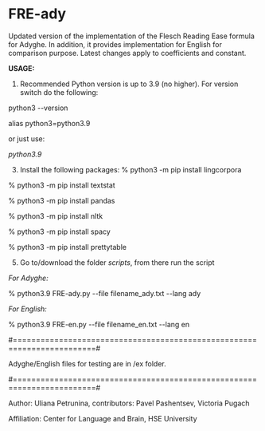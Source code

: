 # FRE-ady
Updated version of the implementation of the Flesch Reading Ease formula for Adyghe. In addition, it provides implementation for English for comparison purpose. 
Latest changes apply to coefficients and constant.

**USAGE:**
1) Recommended Python version is up to 3.9 (no higher).
For version switch do the following:

python3 --version

alias python3=python3.9

or just use:

_python3.9_

3) Install the following packages:
% python3 -m pip install lingcorpora

% python3 -m pip install textstat

% python3 -m pip install pandas

% python3 -m pip install nltk

% python3 -m pip install spacy

% python3 -m pip install prettytable    


5) Go to/download the folder _scripts_, from there run the script
   
_For Adyghe:_

% python3.9 FRE-ady.py --file filename_ady.txt --lang ady  

_For English:_

% python3.9 FRE-en.py --file filename_en.txt --lang en

#========================================================================#

Adyghe/English files for testing are in /ex folder.

#========================================================================#

Author: Uliana Petrunina, contributors: Pavel Pashentsev, Victoria Pugach

Affiliation: Center for Language and Brain, HSE University
